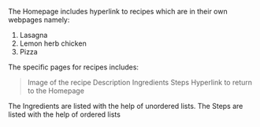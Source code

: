 The Homepage includes hyperlink to recipes which are in their own webpages namely:
1. Lasagna
2. Lemon herb chicken
3. Pizza

The specific pages for recipes includes:
>Image of the recipe
>Description
>Ingredients
>Steps
>Hyperlink to return to the Homepage

The Ingredients are listed with the help of unordered lists.
The Steps are listed with the help of ordered lists